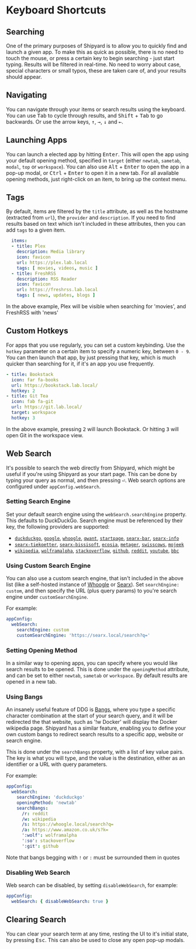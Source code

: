 # Keyboard Shortcuts

## Searching

One of the primary purposes of Shipyard is to allow you to quickly find and launch a given app. To make this as quick as possible, there is no need to touch the mouse, or press a certain key to begin searching - just start typing. Results will be filtered in real-time. No need to worry about case, special characters or small typos, these are taken care of, and your results should appear.

## Navigating

You can navigate through your items or search results using the keyboard. You can use <kbd>Tab</kbd> to cycle through results, and <kbd>Shift</kbd> + <kbd>Tab</kbd> to go backwards. Or use the arrow keys, <kbd>↑</kbd>, <kbd>→</kbd>, <kbd>↓</kbd> and <kbd>←</kbd>.

## Launching Apps

You can launch a elected app by hitting <kbd>Enter</kbd>. This will open the app using your default opening method, specified in `target` (either `newtab`, `sametab`, `modal`, `top` or `workspace`). You can also use <kbd>Alt</kbd> + <kbd>Enter</kbd> to open the app in a pop-up modal, or <kbd>Ctrl</kbd> + <kbd>Enter</kbd> to open it in a new tab. For all available opening methods, just right-click on an item, to bring up the context menu.

## Tags

By default, items are filtered by the `title` attribute, as well as the hostname (extracted from `url`), the `provider` and `description`. If you need to find results based on text which isn't included in these attributes, then you can add `tags` to a given item.

```yaml
  items:
  - title: Plex
    description: Media library
    icon: favicon
    url: https://plex.lab.local
    tags: [ movies, videos, music ]
  - title: FreshRSS
    description: RSS Reader
    icon: favicon
    url: https://freshrss.lab.local
    tags: [ news, updates, blogs ]

```

In the above example, Plex will be visible when searching for 'movies', and FreshRSS with 'news'

## Custom Hotkeys

For apps that you use regularly, you can set a custom keybinding. Use the `hotkey` parameter on a certain item to specify a numeric key, between `0 - 9`. You can then launch that app, by just pressing that key, which is much quicker than searching for it, if it's an app you use frequently.

```yaml
- title: Bookstack
  icon: far fa-books
  url: https://bookstack.lab.local/
  hotkey: 2
- title: Git Tea
  icon: fab fa-git
  url: https://git.lab.local/
  target: workspace
  hotkey: 3
```

In the above example, pressing <kbd>2</kbd> will launch Bookstack. Or hitting <kbd>3</kbd> will open Git in the workspace view.

## Web Search

It's possible to search the web directly from Shipyard, which might be useful if you're using Shipyard as your start page. This can be done by typing your query as normal, and then pressing <kbd>⏎</kbd>. Web search options are configured under `appConfig.webSearch`.

### Setting Search Engine

Set your default search engine using the `webSearch.searchEngine` property. This defaults to DuckDuckGo. Search engine must be referenced by their key, the following providers are supported:

- [`duckduckgo`](https://duckduckgo.com), [`google`](https://google.com), [`whoogle`](https://whoogle.sdf.org), [`qwant`](https://www.qwant.com), [`startpage`](https://www.startpage.com), [`searx-bar`](https://searx.bar), [`searx-info`](https://searx.info)
- [`searx-tiekoetter`](https://searx.tiekoetter.com), [`searx-bissisoft`](https://searx.bissisoft.com), [`ecosia`](https://www.ecosia.org), [`metager`](https://metager.org/meta), [`swisscows`](https://swisscows.com), [`mojeek`](https://www.mojeek.com)
- [`wikipedia`](https://en.wikipedia.org), [`wolframalpha`](https://www.wolframalpha.com), [`stackoverflow`](https://stackoverflow.com), [`github`](https://github.com), [`reddit`](https://www.reddit.com), [`youtube`](https://youtube.com), [`bbc`](https://www.bbc.co.uk)

### Using Custom Search Engine

You can also use a custom search engine, that isn't included in the above list (like a self-hosted instance of [Whoogle](https://github.com/benbusby/whoogle-search) or [Searx](https://searx.github.io/searx/)). Set `searchEngine: custom`, and then specify the URL (plus query params) to you're search engine under `customSearchEngine`.

For example:

```yaml
appConfig:
  webSearch:
    searchEngine: custom
    customSearchEngine: 'https://searx.local/search?q='
```

### Setting Opening Method

In a similar way to opening apps, you can specify where you would like search results to be opened. This is done under the `openingMethod` attribute, and can be set to either  `newtab`, `sametab` or `workspace`. By default results are opened in a new tab.

### Using Bangs

An insanely useful feature of DDG is [Bangs](https://duckduckgo.com/bang), where you type a specific character combination at the start of your search query, and it will be redirected the that website, such as '!w Docker' will display the Docker wikipedia page. Shipyard has a similar feature, enabling you to define your own custom bangs to redirect search results to a specific app, website or search engine.

This is done under the `searchBangs` property, with a list of key value pairs. The key is what you will type, and the value is the destination, either as an identifier or a URL with query parameters.

For example:

```yaml
appConfig:
  webSearch:
    searchEngine: 'duckduckgo'
    openingMethod: 'newtab'
    searchBangs:
      /r: reddit
      /w: wikipedia
      /s: https://whoogle.local/search?q=
      /a: https://www.amazon.co.uk/s?k=
      ':wolf': wolframalpha
      ':so': stackoverflow
      ':git': github
```

Note that bangs begging with `!` or `:` must be surrounded them in quotes

### Disabling Web Search

Web search can be disabled, by setting `disableWebSearch`, for example:

```yaml
appConfig:
  webSearch: { disableWebSearch: true }
```

## Clearing Search

You can clear your search term at any time, resting the UI to it's initial state, by pressing <kbd>Esc</kbd>.
This can also be used to close any open pop-up modals.
